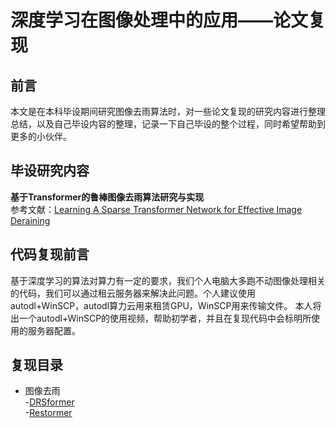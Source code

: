 # 深度学习在图像处理中的应用——论文复现
## 前言
本文是在本科毕设期间研究图像去雨算法时，对一些论文复现的研究内容进行整理总结，以及自己毕设内容的整理，记录一下自己毕设的整个过程，同时希望帮助到更多的小伙伴。
## 毕设研究内容
**基于Transformer的鲁棒图像去雨算法研究与实现**  
参考文献：[Learning A Sparse Transformer Network for Effective Image Deraining](https://arxiv.org/abs/2303.11950)
## 代码复现前言
基于深度学习的算法对算力有一定的要求，我们个人电脑大多跑不动图像处理相关的代码，我们可以通过租云服务器来解决此问题。个人建议使用autodl+WinSCP，autodl算力云用来租赁GPU，WinSCP用来传输文件。
本人将出一个autodl+WinSCP的使用视频，帮助初学者，并且在复现代码中会标明所使用的服务器配置。
## 复现目录

* 图像去雨  
  -[DRSformer]()  
  -[Restormer]()
